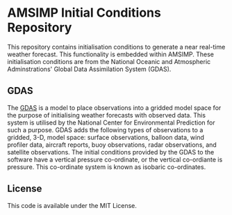 # AMSIMP Initial Conditions Repository

This repository contains initialisation conditions to generate a near real-time weather forecast. This functionality is embedded within AMSIMP. These initialisation conditions are from the National Oceanic and Atmospheric Adminstrations' Global Data Assimilation System (GDAS).

## GDAS

The [GDAS](https://nomads.ncep.noaa.gov/txt_descriptions/GFS_doc.shtml) is a model to place observations into a gridded model space for the purpose of initialising weather forecasts with observed data. This system is utilised by the National Center for Environmental Prediction for such a purpose. GDAS adds the following types of observations to a gridded, 3-D, model space: surface observations, balloon data, wind profiler data, aircraft reports, buoy observations, radar observations, and satellite observations. The initial conditions provided by the GDAS to the software have a vertical pressure co-ordinate, or the vertical co-ordiante is pressure. This co-ordinate system is known as isobaric co-ordinates.

## License
This code is available under the MIT License.
